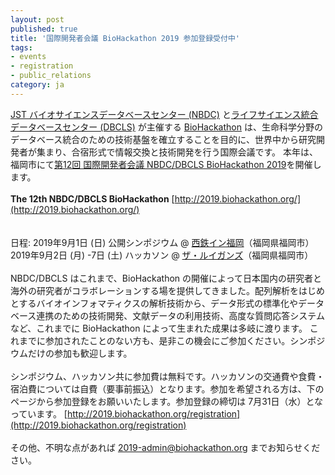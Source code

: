 ```yaml
---
layout: post
published: true
title: '国際開発者会議 BioHackathon 2019 参加登録受付中'
tags:
- events
- registration
- public_relations
category: ja
---
```

[JST バイオサイエンスデータベースセンター (NBDC)](https://biosciencedbc.jp/) と[ライフサイエンス統合データベースセンター (DBCLS)](https://dbcls.rois.ac.jp) が主催する [BioHackathon](http://www.biohackathon.org/)   は、生命科学分野のデータベース統合のための技術基盤を確立することを目的に、世界中から研究開発者が集まり、合宿形式で情報交換と技術開発を行う国際会議です。
本年は、福岡市にて[第12回 国際開発者会議 NBDC/DBCLS BioHackathon 2019](http://2019.biohackathon.org/)を開催します。  
<br />
**The 12th NBDC/DBCLS BioHackathon**
[http://2019.biohackathon.org/](http://2019.biohackathon.org/)  
<br />
<br />
日程:
2019年9月1日 (日) 公開シンポジウム @ [西鉄イン福岡](https://nnr-h.com/n-inn/fukuoka/)（福岡県福岡市）  
2019年9月2日 (月) -7日 (土) ハッカソン @ [ザ・ルイガンズ](https://www.luigans.com/)（福岡県福岡市）  
<br />
NBDC/DBCLS はこれまで、BioHackathon の開催によって日本国内の研究者と海外の研究者がコラボレーションする場を提供してきました。配列解析をはじめとするバイオインフォマティクスの解析技術から、データ形式の標準化やデータベース連携のための技術開発、文献データの利用技術、高度な質問応答システムなど、これまでに BioHackathon によって生まれた成果は多岐に渡ります。
これまでに参加されたことのない方も、是非この機会にご参加ください。シンポジウムだけの参加も歓迎します。  
<br />
シンポジウム、ハッカソン共に参加費は無料です。ハッカソンの交通費や食費・宿泊費については自費（要事前振込）となります。参加を希望される方は、下のページから参加登録をお願いいたします。参加登録の締切は 7月31日（水）となっています。
[http://2019.biohackathon.org/registration](http://2019.biohackathon.org/registration)  
<br />
その他、不明な点があれば 2019-admin@biohackathon.org までお知らせください。
